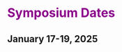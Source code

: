 <h1 class="post-title" style="color:DarkMagenta;">
            <b>Symposium Dates</b>
</h1>
<h2 class="post-description clearfix">
           January 17-19, 2025
</h2>
